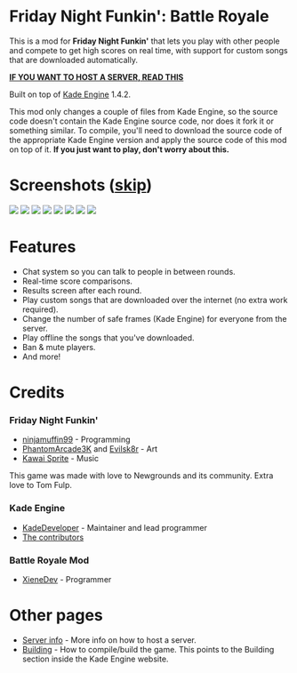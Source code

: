 # Friday Night Funkin': Battle Royale

This is a mod for **Friday Night Funkin'** that lets you play with other people and compete to get high scores on real time, with support for custom songs that are downloaded automatically.

[**IF YOU WANT TO HOST A SERVER, READ THIS**](server/README.md)

Built on top of [Kade Engine](https://github.com/KadeDev/Kade-Engine) 1.4.2.

This mod only changes a couple of files from Kade Engine, so the source code doesn't contain the Kade Engine source code, nor does it fork it or something similar. To compile, you'll need to download the source code of the appropriate Kade Engine version and apply the source code of this mod on top of it. **If you just want to play, don't worry about this.**

# Screenshots ([skip](#Features))

![](images/gameplay.gif)
![](images/loading_bar.gif)
![](images/gameplay.png)
![](images/waiting.png)
![](images/main_menu.png)
![](images/lobby.png)
![](images/online_menu.png)
![](images/connect_menu.png)

# Features

- Chat system so you can talk to people in between rounds.
- Real-time score comparisons.
- Results screen after each round.
- Play custom songs that are downloaded over the internet (no extra work required).
- Change the number of safe frames (Kade Engine) for everyone from the server.
- Play offline the songs that you've downloaded.
- Ban & mute players.
- And more!

# Credits

### Friday Night Funkin'

- [ninjamuffin99](https://twitter.com/ninja_muffin99) - Programming
- [PhantomArcade3K](https://twitter.com/phantomarcade3k) and [Evilsk8r](https://twitter.com/evilsk8r) - Art
- [Kawai Sprite](https://twitter.com/kawaisprite) - Music

This game was made with love to Newgrounds and its community. Extra love to Tom Fulp.

### Kade Engine

- [KadeDeveloper](https://twitter.com/KadeDeveloper) - Maintainer and lead programmer
- [The contributors](https://github.com/KadeDev/Kade-Engine/graphs/contributors)

### Battle Royale Mod

- [XieneDev](https://www.youtube.com/c/XieneDev) - Programmer


# Other pages

- [Server info](server/README.md) - More info on how to host a server.
- [Building](https://kadedev.github.io/Kade-Engine/building) - How to compile/build the game. This points to the Building section inside the Kade Engine website.
